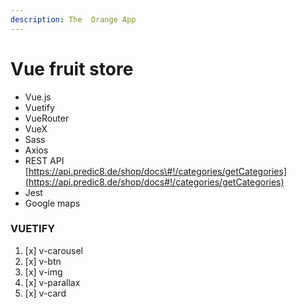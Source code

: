 ```yaml
---
description: The  Orange App
---
```


# Vue fruit store

* Vue.js
* Vuetify
* VueRouter
* VueX
* Sass
* Axios
* REST API [https://api.predic8.de/shop/docs\#!/categories/getCategories](https://api.predic8.de/shop/docs#!/categories/getCategories)
* Jest
* Google maps

### VUETIFY

1. [x] v-carousel
2. [x] v-btn
3. [x] v-img
4. [x] v-parallax
5. [x] v-card

